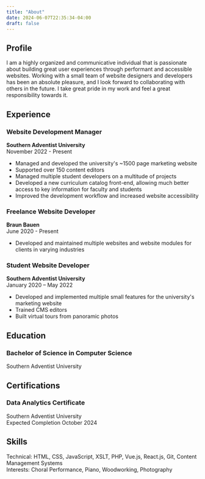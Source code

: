 ```yaml
---
title: "About"
date: 2024-06-07T22:35:34-04:00
draft: false
---
```


## Profile
I am a highly organized and communicative individual that is passionate about building great user experiences through performant and accessible websites. Working with a small team of website designers and developers has been an absolute pleasure, and I look forward to collaborating with others in the future. I take great pride in my work and feel a great responsibility towards it.

## Experience
### Website Development Manager
**Southern Adventist University**\
November 2022 - Present
- Managed and developed the university's ~1500 page marketing website
- Supported over 150 content editors
- Managed multiple student developers on a multitude of projects
- Developed a new curriculum catalog front-end, allowing much better access to key information for faculty and students
- Improved the development workflow and increased website accessibility

### Freelance Website Developer
**Braun Bauen**\
June 2020 - Present
- Developed and maintained multiple websites and website modules for clients in varying industries

### Student Website Developer
**Southern Adventist University**\
January 2020 – May 2022
- Developed and implemented multiple small features for the university's marketing website
- Trained CMS editors
- Built virtual tours from panoramic photos

## Education
### Bachelor of Science in Computer Science
Southern Adventist University

## Certifications
### Data Analytics Certificate
Southern Adventist University\
Expected Completion October 2024

## Skills
Technical: HTML, CSS, JavaScript, XSLT, PHP, Vue.js, React.js, Git, Content Management Systems\
Interests: Choral Performance, Piano, Woodworking, Photography
